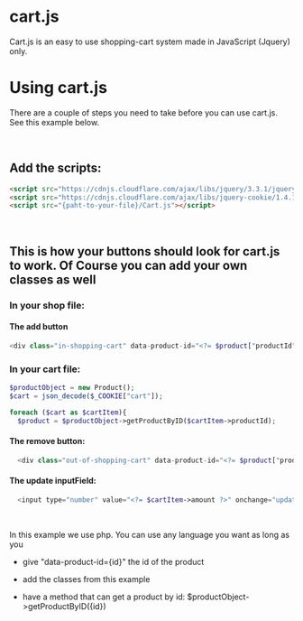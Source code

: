 # cart.js

Cart.js is an easy to use shopping-cart system made in JavaScript (Jquery) only.

# Using cart.js
There are a couple of steps you need to take before you can use cart.js. See this example below.

<br>

## Add the scripts:

```html
<script src="https://cdnjs.cloudflare.com/ajax/libs/jquery/3.3.1/jquery.min.js"></script>
<script src="https://cdnjs.cloudflare.com/ajax/libs/jquery-cookie/1.4.1/jquery.cookie.min.js"></script>
<script src="{paht-to-your-file}/Cart.js"></script>
```

<br>


## This is how your buttons should look for cart.js to work. Of Course you can add your own classes as well

### In your shop file:

#### The add button

```php
<div class="in-shopping-cart" data-product-id="<?= $product["productId"]; ?>">In Cart</div>
```

### In your cart file:

```php
$productObject = new Product();
$cart = json_decode($_COOKIE["cart"]);

foreach ($cart as $cartItem){
  $product = $productObject->getProductByID($cartItem->productId);

```

#### The remove button:
```php
  <div class="out-of-shopping-cart" data-product-id="<?= $product["productId"]; ?>">Remove</div>
```

#### The update inputField:
```php
  <input type="number" value="<?= $cartItem->amount ?>" onchange="updateCart(<?= $cartItem->productId ?>, this.value)">
```

<br>

In this example we use php. You can use any language you want as long as you
* give "data-product-id={id}" the id of the product

* add the classes from this example

* have a method that can get a product by id: $productObject->getProductByID({id})



